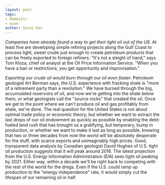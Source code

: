 ```yaml
---
layout: post
tags: 
- domestic 
- econ
author: Sarai-Dai
---
```


_Companies have already found a way to get their light oil out of the US._ At least five are developing simple refining projects along the Gulf Coast to process light, sweet crude just enough to create petroleum products that can be freely exported to foreign refiners. "It's not a sleight of hand," says Tom Kloza, chief oil analyst at the Oil Price Information Service. "When you have a ban or restrictions, you get opportunity and improvisation."

_Exporting our crude oil would burn through our oil even faster._ Petroleum geologist Art Berman says, the U.S. experience with fracking shale is "more of a retirement party than a revolution." We have burned through the big, accumulated reservoirs of oil, and now we're getting into the shale below them, or what geologists call the "source rocks" that created the oil. Once we get to the point where we can't produce oil and gas profitably from shale, we're done. The real question for the United States is not about optimal trade policy or economic theory, but whether we want to extract the last drops of our oil endowment as quickly as possible by enabling the debt-fueled land rush that has brought us a gratifying, but temporary, bump in production, or whether we want to make it last as long as possible, knowing that two or three decades from now the world will be absolutely desperate for the stuff, with scarce exports and unimaginably high prices. Good, transparent data analysis by Canadian geologist David Hughes of U.S. tight oil production suggests that it will peak around 2016. The latest projection from the U.S. Energy Information Administration (EIA) sees tight oil peaking by 2021. Either way, within a decade we'll be right back to competing with the rest of the world for the dregs. Even if the U.S. could ramp up production to the "energy independence" rate, it would simply cut the lifespan of our remaining oil in half.
